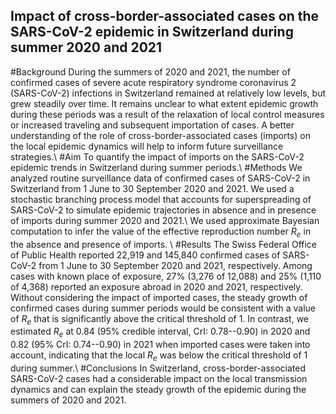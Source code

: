 ## Impact of cross-border-associated cases on the SARS-CoV-2 epidemic in Switzerland during summer 2020 and 2021
#Background
During the summers of 2020 and 2021, the number of confirmed cases of severe acute respiratory syndrome coronavirus 2 (SARS-CoV-2) infections in Switzerland remained at relatively low levels, but grew steadily over time. It remains unclear to what extent epidemic growth during these periods was a result of the relaxation of local control measures or increased traveling and subsequent importation of cases. A better understanding of the role of cross-border-associated cases (imports) on the local epidemic dynamics will help to inform future surveillance strategies.\\
#Aim To quantify the impact of imports on the SARS-CoV-2 epidemic trends in Switzerland during summer periods.\\
#Methods
We analyzed routine surveillance data of confirmed cases of SARS-CoV-2 in Switzerland from 1 June to 30 September 2020 and 2021. We used a stochastic branching process model that accounts for superspreading of SARS-CoV-2 to simulate epidemic trajectories in absence and in presence of imports during summer 2020 and 2021.\\
We used approximate Bayesian computation to infer the value of the effective reproduction number $R_e$ in the absence and presence of imports. \\
#Results
The Swiss Federal Office of Public Health reported 22,919 and 145,840 confirmed cases of SARS-CoV-2 from 1 June to 30 September 2020 and 2021, respectively. Among cases with known place of exposure, 27\% (3,276 of 12,088) and 25\% (1,110 of 4,368) reported an exposure abroad in 2020 and 2021, respectively. Without considering the impact of imported cases, the steady growth of confirmed cases during summer periods would be consistent with a value of $R_e$ that is significantly above the critical threshold of 1. In contrast, we estimated $R_e$ at 0.84 (95\% credible interval, CrI: 0.78--0.90) in 2020 and 0.82 (95\% CrI: 0.74--0.90) in 2021 when imported cases were taken into account, indicating that the local $R_e$ was below the critical threshold of 1 during summer.\\
#Conclusions
In Switzerland, cross-border-associated SARS-CoV-2 cases had a considerable impact on the local transmission dynamics and can explain the steady growth of the epidemic during the summers of 2020 and 2021.